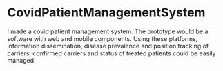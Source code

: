 # CovidPatientManagementSystem

I made a covid patient management system. The prototype would be a software with
web and mobile components. Using these platforms, information dissemination, disease
prevalence and position tracking of carriers, confirmed carriers and status of treated
patients could be easily managed.
